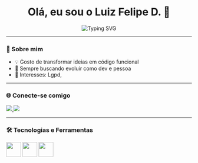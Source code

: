 <h1 align="center">Olá, eu sou o Luiz Felipe D. 👋</h1>

<p align="center">
  <img src="https://readme-typing-svg.herokuapp.com?font=Fira+Code&size=25&pause=1000&color=00FF99&center=true&vCenter=true&width=435&lines=Desenvolvedor+De+Ds;Apaixonado+por+tecnologia;Sempre+aprendendo+algo+novo!" alt="Typing SVG" />
</p>

---

### 🚀 Sobre mim

- 💡 Gosto de transformar ideias em código funcional  
- 🌱 Sempre buscando evoluir como dev e pessoa  
- 🎯 Interesses: Lgpd, 

---

### 🌐 Conecte-se comigo

<p align="left">
  <a href="https://www.linkedin.com/in/luiz-felipe-allage-dionysio-97ba77348/" target="_blank">
    <img src="https://img.shields.io/badge/LinkedIn-blue?style=for-the-badge&logo=linkedin&logoColor=white" />
  </a>
  <a href="mailto:luiz.felipeallagedd@gmail.com">
    <img src="https://img.shields.io/badge/Email-D14836?style=for-the-badge&logo=gmail&logoColor=white" />
  </a>
</p>

---

### 🛠️ Tecnologias e Ferramentas

<p align="left">
  <img src="https://cdn.jsdelivr.net/gh/devicons/devicon/icons/javascript/javascript-original.svg" width="40" />
  <img src="https://cdn.jsdelivr.net/gh/devicons/devicon/icons/typescript/typescript-original.svg" width="40" />
  <img src="https://cdn.jsdelivr.net/gh/devicons/devicon/icons/react/react-original.svg" width="40" />
  <img src="https://cdn.jsd
